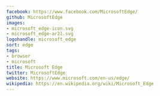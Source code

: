 ```yaml
---
facebook: https://www.facebook.com/MicrosoftEdge/
github: MicrosoftEdge
images:
- microsoft_edge-icon.svg
- microsoft_edge-ar21.svg
logohandle: microsoft_edge
sort: edge
tags:
- browser
- microsoft
title: Microsoft Edge
twitter: MicrosoftEdge
website: https://www.microsoft.com/en-us/edge/
wikipedia: https://en.wikipedia.org/wiki/Microsoft_Edge
---
```

